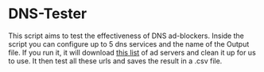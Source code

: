 # DNS-Tester
This script aims to test the effectiveness of DNS ad-blockers.
Inside the script you can configure up to 5 dns services and the name of the Output file. 
If you run it, it will download [this list](https://raw.githubusercontent.com/anudeepND/blacklist/master/adservers.txt) of ad servers and clean it up for us to use.
It then test all these urls and saves the result in a .csv file.
